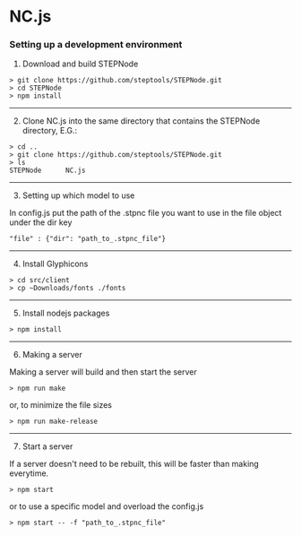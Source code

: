 # NC.js


### Setting up a development environment

  1. Download and build STEPNode

  ```
  > git clone https://github.com/steptools/STEPNode.git
  > cd STEPNode
  > npm install
  ```

  ------------------------------------------------------------------------------
  2. Clone NC.js into the same directory that contains the STEPNode
      directory, E.G.:

  ```
  > cd ..
  > git clone https://github.com/steptools/STEPNode.git
  > ls
  STEPNode      NC.js
  ```

  ------------------------------------------------------------------------------
  3. Setting up which model to use

  In config.js put the path of the .stpnc file you want to use in the file object
  under the dir key
 
  ```
  "file" : {"dir": "path_to_.stpnc_file"} 
  ```
 ------------------------------------------------------------------------------
  4. Install Glyphicons

  ```
  > cd src/client
  > cp ~Downloads/fonts ./fonts
  ```

  ------------------------------------------------------------------------------
  5. Install nodejs packages

  ```
  > npm install
  ```
 ------------------------------------------------------------------------------
  6. Making a server

  Making a server will build and then start the server

  ```
  > npm run make
  ```

  or, to minimize the file sizes

  ```
  > npm run make-release
  ```
  ------------------------------------------------------------------------------
  7. Start a server

  If a server doesn't need to be rebuilt, this will be faster than making everytime. 

  ```
  > npm start
  ```

  or to use a specific model and overload the config.js
  
   ```
  > npm start -- -f "path_to_.stpnc_file"
  ```
